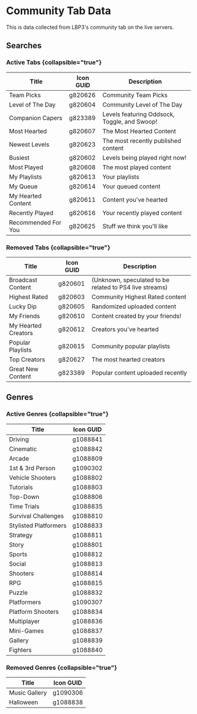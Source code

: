 # Community Tab Data

This is data collected from LBP3's community tab on the live servers.

## Searches

### Active Tabs {collapsible="true"}

| Title               | Icon GUID | Description                                  |
|---------------------|-----------|----------------------------------------------|
| Team Picks          | g820626   | Community Team Picks                         |		
| Level of The Day    | g820604   | Community Level of The Day                   |
| Companion Capers    | g823389   | Levels featuring Oddsock, Toggle, and Swoop! |
| Most Hearted        | g820607   | The Most Hearted Content                     |
| Newest Levels       | g820623   | The most recently published content          |
| Busiest             | g820602   | Levels being played right now!               |
| Most Played         | g820608   | The most played content                      |		
| My Playlists        | g820613   | Your playlists                               |
| My Queue            | g820614   | Your queued content                          |
| My Hearted Content  | g820611   | Content you've hearted                       |
| Recently Played     | g820616   | Your recently played content                 |
| Recommended For You | g820625   | Stuff we think you'll like                   |

### Removed Tabs {collapsible="true"}

| Title               | Icon GUID | Description                                             |
|---------------------|-----------|---------------------------------------------------------|
| Broadcast Content   | g820601   | (Unknown, speculated to be related to PS4 live streams) |
| Highest Rated       | g820603   | Community Highest Rated content                         |
| Lucky Dip           | g820605   | Randomized uploaded content                             |
| My Friends          | g820610   | Content created by your friends!                        |
| My Hearted Creators | g820612   | Creators you've hearted                                 |
| Popular Playlists   | g820615   | Community popular playlists                             |
| Top Creators        | g820627   | The most hearted creators                               |
| Great New Content   | g823389   | Popular content uploaded recently                       |

## Genres

### Active Genres {collapsible="true"}

| Title                 | Icon GUID |
|-----------------------|-----------|
| Driving               | g1088841  |
| Cinematic             | g1088842  |
| Arcade                | g1088809  |
| 1st & 3rd Person      | g1090302  |
| Vehicle Shooters      | g1088802  |
| Tutorials             | g1088803  |
| Top-Down              | g1088806  |
| Time Trials           | g1088835  |
| Survival Challenges   | g1088810  |
| Stylisted Platformers | g1088833  |
| Strategy              | g1088811  |
| Story                 | g1088801  |
| Sports                | g1088812  |
| Social                | g1088813  |
| Shooters              | g1088814  |
| RPG                   | g1088815  |
| Puzzle                | g1088832  |
| Platformers           | g1090307  |
| Platform Shooters     | g1088834  |
| Multiplayer           | g1088836  |
| Mini-Games            | g1088837  |
| Gallery               | g1088839  |
| Fighters              | g1088840  |

### Removed Genres	{collapsible="true"}
| Title         | Icon GUID |
|---------------|-----------|
| Music Gallery | g1090306  |
| Halloween     | g1088838  |
